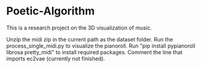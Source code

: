 # Poetic-Algorithm
This is a research project on the 3D visualization of music.

Unzip the midi zip in the current path as the dataset folder. Run the process_single_midi.py to visualize the pianoroll.
Run "pip install pypianoroll librosa pretty_midi" to install required packages.
Comment the line that imports ec2vae (currently not finished).
